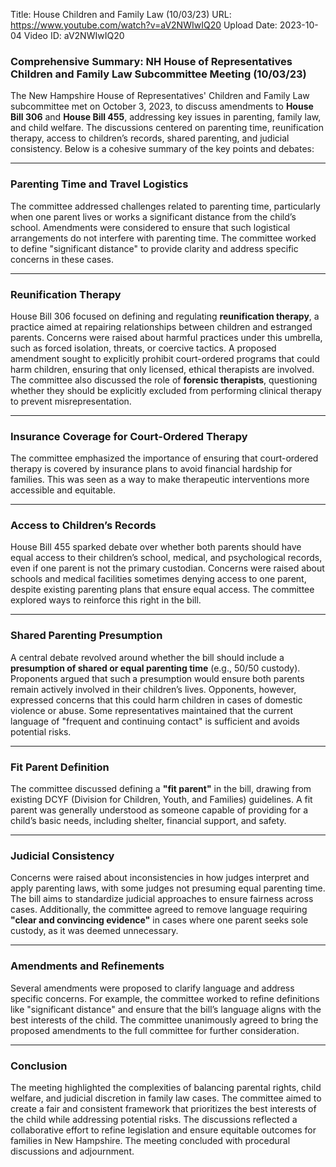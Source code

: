 Title: House Children and Family Law (10/03/23)
URL: https://www.youtube.com/watch?v=aV2NWIwIQ20
Upload Date: 2023-10-04
Video ID: aV2NWIwIQ20

### Comprehensive Summary: NH House of Representatives Children and Family Law Subcommittee Meeting (10/03/23)

The New Hampshire House of Representatives' Children and Family Law subcommittee met on October 3, 2023, to discuss amendments to **House Bill 306** and **House Bill 455**, addressing key issues in parenting, family law, and child welfare. The discussions centered on parenting time, reunification therapy, access to children’s records, shared parenting, and judicial consistency. Below is a cohesive summary of the key points and debates:

---

### **Parenting Time and Travel Logistics**
The committee addressed challenges related to parenting time, particularly when one parent lives or works a significant distance from the child’s school. Amendments were considered to ensure that such logistical arrangements do not interfere with parenting time. The committee worked to define "significant distance" to provide clarity and address specific concerns in these cases.

---

### **Reunification Therapy**
House Bill 306 focused on defining and regulating **reunification therapy**, a practice aimed at repairing relationships between children and estranged parents. Concerns were raised about harmful practices under this umbrella, such as forced isolation, threats, or coercive tactics. A proposed amendment sought to explicitly prohibit court-ordered programs that could harm children, ensuring that only licensed, ethical therapists are involved. The committee also discussed the role of **forensic therapists**, questioning whether they should be explicitly excluded from performing clinical therapy to prevent misrepresentation.

---

### **Insurance Coverage for Court-Ordered Therapy**
The committee emphasized the importance of ensuring that court-ordered therapy is covered by insurance plans to avoid financial hardship for families. This was seen as a way to make therapeutic interventions more accessible and equitable.

---

### **Access to Children’s Records**
House Bill 455 sparked debate over whether both parents should have equal access to their children’s school, medical, and psychological records, even if one parent is not the primary custodian. Concerns were raised about schools and medical facilities sometimes denying access to one parent, despite existing parenting plans that ensure equal access. The committee explored ways to reinforce this right in the bill.

---

### **Shared Parenting Presumption**
A central debate revolved around whether the bill should include a **presumption of shared or equal parenting time** (e.g., 50/50 custody). Proponents argued that such a presumption would ensure both parents remain actively involved in their children’s lives. Opponents, however, expressed concerns that this could harm children in cases of domestic violence or abuse. Some representatives maintained that the current language of "frequent and continuing contact" is sufficient and avoids potential risks.

---

### **Fit Parent Definition**
The committee discussed defining a **"fit parent"** in the bill, drawing from existing DCYF (Division for Children, Youth, and Families) guidelines. A fit parent was generally understood as someone capable of providing for a child’s basic needs, including shelter, financial support, and safety.

---

### **Judicial Consistency**
Concerns were raised about inconsistencies in how judges interpret and apply parenting laws, with some judges not presuming equal parenting time. The bill aims to standardize judicial approaches to ensure fairness across cases. Additionally, the committee agreed to remove language requiring **"clear and convincing evidence"** in cases where one parent seeks sole custody, as it was deemed unnecessary.

---

### **Amendments and Refinements**
Several amendments were proposed to clarify language and address specific concerns. For example, the committee worked to refine definitions like "significant distance" and ensure that the bill’s language aligns with the best interests of the child. The committee unanimously agreed to bring the proposed amendments to the full committee for further consideration.

---

### **Conclusion**
The meeting highlighted the complexities of balancing parental rights, child welfare, and judicial discretion in family law cases. The committee aimed to create a fair and consistent framework that prioritizes the best interests of the child while addressing potential risks. The discussions reflected a collaborative effort to refine legislation and ensure equitable outcomes for families in New Hampshire. The meeting concluded with procedural discussions and adjournment.